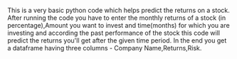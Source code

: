 This is a very basic python code which helps predict the returns on a stock. After running the code you have to enter the monthly returns of a stock (in percentage),Amount you want to invest and time(months) for which you are investing and according the past performance of the stock this code will predict the returns you'll get after the given time period. In the end you get a dataframe having three columns - Company Name,Returns,Risk.
